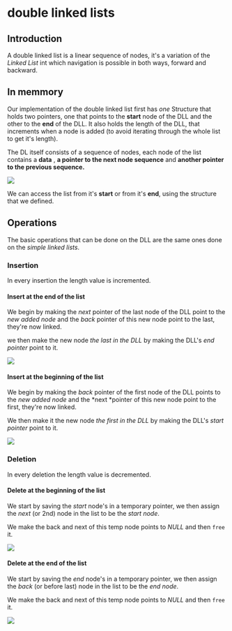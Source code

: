 # double linked lists

## Introduction

A double linked list is a linear sequence of nodes, it's a variation of the *Linked List* int which navigation is possible in both ways, forward and backward.

## In memmory

Our implementation of the double linked list first has *one* Structure that holds two pointers, one that points to the **start** node of the DLL and the other to the **end** of the DLL. It also holds the length of the DLL, that increments when a node is added (to avoid iterating through the whole list to get it's length).

The DL itself consists of a sequence of nodes, each node of the list contains a **data** , **a pointer to the next node sequence**  and **another pointer to the previous sequence.** 

![](https://i.imgur.com/M5mUvyA.png)

We can access the list from it's **start** or from it's **end**, using the structure that we defined. 

## Operations 

The basic operations that can be done on the DLL are the same ones done on the *simple linked lists*.

### Insertion 

In every insertion the length value is incremented.

#### Insert at the end of the list

We begin by making the *next* pointer of the last node of the DLL point to the *new added node* and the *back* pointer of this new node point to the last, they're now linked.

 we then make the new node *the last in the DLL* by making the DLL's *end pointer* point to it.

![](https://i.imgur.com/xF8K8zg.png)

#### Insert at the beginning of the list

We begin by making the *back* pointer of the first node of the DLL points to the *new added node* and the *next *pointer of this new node point to the first, they're now linked. 

We then make it the new node *the first in the DLL* by making the DLL's *start pointer* point to it.

![](https://i.imgur.com/7o6ivSo.png)

### Deletion 

In every deletion the length value is decremented.

#### Delete at the beginning of the list

We start by saving the *start* node's in a temporary pointer, we then assign the *next* (or 2nd) node in the list to be the *start node*. 

We make the back and next of this temp node points to *NULL* and then <code>free</code> it.

![](https://i.imgur.com/tKeVvRK.png)

#### Delete at the end of the list

We start by saving the *end* node's in a temporary pointer, we then assign the *back* (or before last) node in the list to be the *end node*.

We make the back and next of this temp node points to *NULL* and then <code>free</code> it.

![](https://i.imgur.com/0rCB96F.png)







